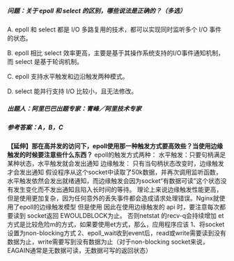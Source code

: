 ##### **问题**：关于 epoll 和 select 的区别，哪些说法是正确的？（多选）
A. epoll 和 select 都是 I/O 多路复用的技术，都可以实现同时监听多个 I/O 事件的状态。

B. epoll 相比 select 效率更高，主要是基于其操作系统支持的I/O事件通知机制，而 select 是基于轮询机制。

C. epoll 支持水平触发和边沿触发两种模式。

D. select 能并行支持 I/O 比较小，且无法修改。

##### **出题人**：阿里巴巴出题专家：寈峰／阿里技术专家

##### **参考答案**：A，B，C


**【延伸】那在高并发的访问下，epoll使用那一种触发方式要高效些？当使用边缘触发的时候要注意些什么东西？**
epoll的触发方式两种：
水平触发：只要句柄满足某种状态，水平触发就会发出通知
边缘触发： 只有当句柄状态改变时，边缘触发才会发出通知
假设程序从这个socket中读取了50k数据，并再次调用监听函数，水平触发依然会发出就绪通知，而边缘触发会因为socket“有数据可读”这个状态没有发生变化而不发出通知且陷入长时间的等待。
理论上来说边缘触发性能更高，但是使用更加复杂，因为任何意外的丢失事件都会造成请求处理错误。Nginx就使用了epoll的边缘触发模型
但是使用
因此在使用边缘触发的 api 时，要注意每次都要读到 socket返回 EWOULDBLOCK为止。 否则netstat 的recv-q会持续增加
et方式是比较危险m的方式，如果要使用et方式，那么，应用程序应该 1、将socket设置为non-blocking方式 2、epoll_wait收到event后，read或write需要读到没有数据为止，write需要写到没有数据为止（对于non-blocking socket来说，EAGAIN通常是无数据可读，无数据可写的返回状态）


